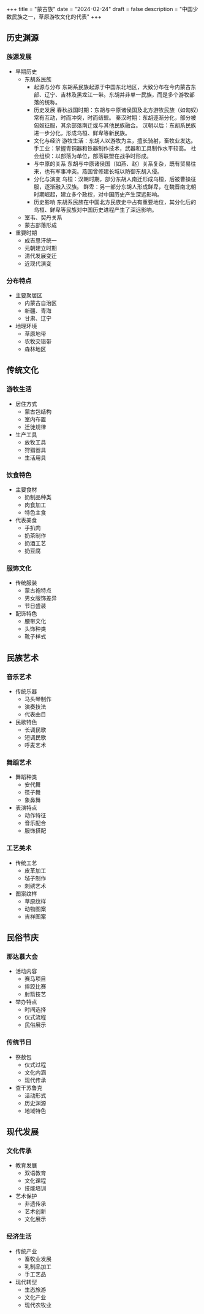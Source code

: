 +++
title = "蒙古族"
date = "2024-02-24"
draft = false
description = "中国少数民族之一，草原游牧文化的代表"
+++

## 历史渊源
### 族源发展
- 早期历史
  - 东胡系民族
    - 起源与分布
        东胡系民族起源于中国东北地区，大致分布在今内蒙古东部、辽宁、吉林及黑龙江一带。东胡并非单一民族，而是多个游牧部落的统称。
    - 历史发展
      春秋战国时期：东胡与中原诸侯国及北方游牧民族（如匈奴）常有互动，时而冲突，时而结盟。
      秦汉时期：东胡逐渐分化，部分被匈奴征服，其余部落南迁或与其他民族融合。
      汉朝以后：东胡系民族进一步分化，形成乌桓、鲜卑等新民族。
    - 文化与经济
      游牧生活：东胡人以游牧为主，擅长骑射，畜牧业发达。
      手工业：掌握青铜器和铁器制作技术，武器和工具制作水平较高。
      社会组织：以部落为单位，部落联盟在战争时形成。
    - 与中原的关系
      东胡与中原诸侯国（如燕、赵）关系复杂，既有贸易往来，也有军事冲突。燕国曾修建长城以防御东胡入侵。
    - 分化与演变
      乌桓：汉朝时期，部分东胡人南迁形成乌桓，后被曹操征服，逐渐融入汉族。
      鲜卑：另一部分东胡人形成鲜卑，在魏晋南北朝时期崛起，建立多个政权，对中国历史产生深远影响。
    - 历史影响
      东胡系民族在中国北方民族史中占有重要地位，其分化后的乌桓、鲜卑等民族对中国历史进程产生了深远影响。
  - 室韦、契丹关系
  - 蒙古部落形成
- 重要时期
  - 成吉思汗统一
  - 元朝建立时期
  - 清代发展变迁
  - 近现代演变

### 分布特点
- 主要聚居区
  - 内蒙古自治区
  - 新疆、青海
  - 甘肃、辽宁
- 地理环境
  - 草原地带
  - 农牧交错带
  - 森林地区

## 传统文化
### 游牧生活
- 居住方式
  - 蒙古包结构
  - 室内布置
  - 迁徙规律
- 生产工具
  - 放牧工具
  - 狩猎器具
  - 生活用具

### 饮食特色
- 主要食材
  - 奶制品种类
  - 肉食加工
  - 特色主食
- 代表美食
  - 手扒肉
  - 奶茶制作
  - 奶酒工艺
  - 奶豆腐

### 服饰文化
- 传统服装
  - 蒙古袍特点
  - 男女服饰差异
  - 节日盛装
- 配饰特色
  - 腰带文化
  - 头饰种类
  - 靴子样式

## 民族艺术
### 音乐艺术
- 传统乐器
  - 马头琴制作
  - 演奏技法
  - 代表曲目
- 民歌特色
  - 长调民歌
  - 短调民歌
  - 呼麦艺术

### 舞蹈艺术
- 舞蹈种类
  - 安代舞
  - 筷子舞
  - 象鼻舞
- 表演特点
  - 动作特征
  - 音乐配合
  - 服饰搭配

### 工艺美术
- 传统工艺
  - 皮革加工
  - 毡子制作
  - 刺绣艺术
- 图案纹样
  - 草原纹样
  - 动物图案
  - 吉祥图案

## 民俗节庆
### 那达慕大会
- 活动内容
  - 赛马项目
  - 摔跤比赛
  - 射箭技艺
- 举办特点
  - 时间选择
  - 仪式流程
  - 民俗展示

### 传统节日
- 祭敖包
  - 仪式过程
  - 文化内涵
  - 现代传承
- 查干苏鲁克
  - 活动形式
  - 历史渊源
  - 地域特色

## 现代发展
### 文化传承
- 教育发展
  - 双语教育
  - 文化课程
  - 技能培训
- 艺术保护
  - 非遗传承
  - 艺术创新
  - 文化展示

### 经济生活
- 传统产业
  - 畜牧业发展
  - 乳制品加工
  - 手工艺品
- 现代转型
  - 生态旅游
  - 文化产业
  - 现代农牧业 